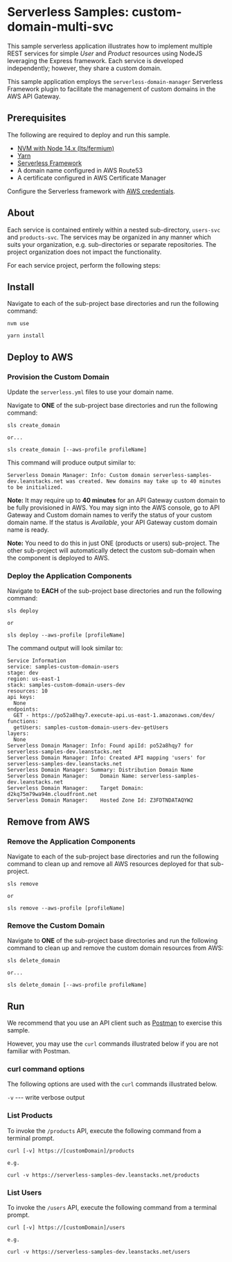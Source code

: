 # Serverless Samples: custom-domain-multi-svc

This sample serverless application illustrates how to implement multiple REST services for simple *User* and *Product* resources using NodeJS leveraging the Express framework. Each service is developed independently; however, they share a custom domain. 

This sample application employs the `serverless-domain-manager` Serverless Framework plugin to facilitate the management of custom domains in the AWS API Gateway.

## Prerequisites

The following are required to deploy and run this sample.

* [NVM with Node 14.x (lts/fermium)][nvm]
* [Yarn][yarn]
* [Serverless Framework][sls]
* A domain name configured in AWS Route53
* A certificate configured in AWS Certificate Manager

Configure the Serverless framework with [AWS credentials](https://www.serverless.com/framework/docs/providers/aws/guide/credentials/).

## About

Each service is contained entirely within a nested sub-directory, `users-svc` and `products-svc`. The services may be organized in any manner which suits your organization, e.g. sub-directories or separate repositories. The project organization does not impact the functionality.

For each service project, perform the following steps:

## Install

Navigate to each of the sub-project base directories and run the following command:

```
nvm use

yarn install
```

## Deploy to AWS

### Provision the Custom Domain

Update the `serverless.yml` files to use your domain name.

Navigate to **ONE** of the sub-project base directories and run the following command:

```
sls create_domain

or...

sls create_domain [--aws-profile profileName]
```

This command will produce output similar to:

```
Serverless Domain Manager: Info: Custom domain serverless-samples-dev.leanstacks.net was created. New domains may take up to 40 minutes to be initialized.
```

**Note:** It may require up to **40 minutes** for an API Gateway custom domain to be fully provisioned in AWS. You may sign into the AWS console, go to API Gateway and Custom domain names to verify the status of your custom domain name. If the status is *Available*, your API Gateway custom domain name is ready.

**Note:** You need to do this in just ONE (products or users) sub-project. The other sub-project will automatically detect the custom sub-domain when the component is deployed to AWS.

### Deploy the Application Components

Navigate to **EACH** of the sub-project base directories and run the following command:

```
sls deploy

or

sls deploy --aws-profile [profileName]
```

The command output will look similar to:

```
Service Information
service: samples-custom-domain-users
stage: dev
region: us-east-1
stack: samples-custom-domain-users-dev
resources: 10
api keys:
  None
endpoints:
  GET - https://po52a8hqy7.execute-api.us-east-1.amazonaws.com/dev/
functions:
  getUsers: samples-custom-domain-users-dev-getUsers
layers:
  None
Serverless Domain Manager: Info: Found apiId: po52a8hqy7 for serverless-samples-dev.leanstacks.net
Serverless Domain Manager: Info: Created API mapping 'users' for serverless-samples-dev.leanstacks.net
Serverless Domain Manager: Summary: Distribution Domain Name
Serverless Domain Manager:    Domain Name: serverless-samples-dev.leanstacks.net
Serverless Domain Manager:    Target Domain: d2kq75m79wa94m.cloudfront.net
Serverless Domain Manager:    Hosted Zone Id: Z3FDTNDATAQYW2
```

## Remove from AWS

### Remove the Application Components

Navigate to each of the sub-project base directories and run the following command to clean up and remove all AWS resources deployed for that sub-project.

```
sls remove

or

sls remove --aws-profile [profileName]
```

### Remove the Custom Domain

Navigate to **ONE** of the sub-project base directories and run the following command to clean up and remove the custom domain resources from AWS:

```
sls delete_domain

or...

sls delete_domain [--aws-profile profileName]
```

## Run

We recommend that you use an API client such as [Postman][postman] to exercise this sample.

However, you may use the `curl` commands illustrated below if you are not familiar with Postman.

### curl command options

The following options are used with the `curl` commands illustrated below.

`-v` --- write verbose output  

### List Products

To invoke the `/products` API, execute the following command from a terminal prompt.

```
curl [-v] https://[customDomain]/products

e.g.

curl -v https://serverless-samples-dev.leanstacks.net/products
```

### List Users

To invoke the `/users` API, execute the following command from a terminal prompt.

```
curl [-v] https://[customDomain]/users

e.g.

curl -v https://serverless-samples-dev.leanstacks.net/users
```

[nvm]: https://github.com/nvm-sh/nvm "Node Version Manager"
[yarn]: https://yarnpkg.com/ "Yarn Package Manager"
[sls]: https://www.serverless.com/ "Serverless Framework"
[postman]: https://www.postman.com/ "Postman API platform"
